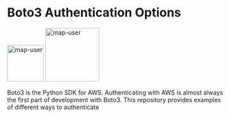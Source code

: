 # Boto3 Authentication Options

<img width="85" alt="map-user" src="https://img.shields.io/badge/views-199-green"> <img width="125" alt="map-user" src="https://img.shields.io/badge/unique visits-048-green">

Boto3 is the Python SDK for AWS. Authenticating with AWS is almost always the first part of development with Boto3. This repository provides examples of different ways to authenticate
